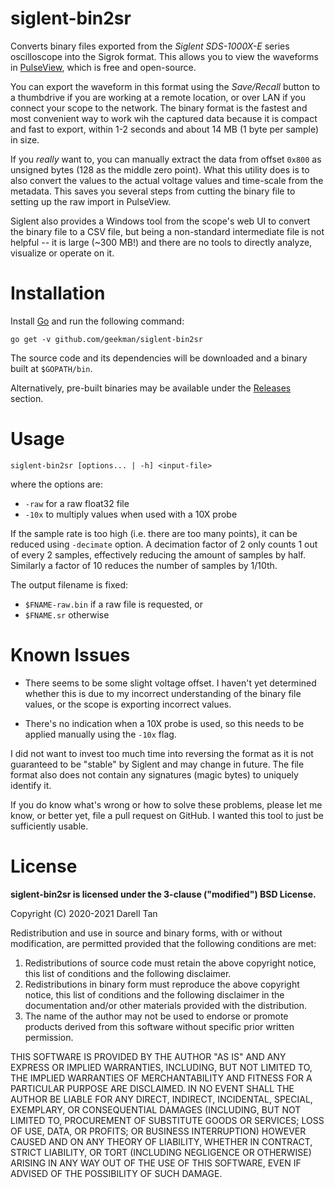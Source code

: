 siglent-bin2sr
================

Converts binary files exported from the *Siglent SDS-1000X-E* series oscilloscope into the Sigrok format.
This allows you to view the waveforms in [PulseView](https://sigrok.org/wiki/PulseView), which is free and open-source.

You can export the waveform in this format using the *Save/Recall* button to a thumbdrive if you are working at a remote location, or over LAN if you connect your scope to the network.
The binary format is the fastest and most convenient way to work wih the captured data because it is compact and fast to export, within 1-2 seconds and about 14 MB (1 byte per sample) in size.

If you _really_ want to, you can manually extract the data from offset `0x800` as unsigned bytes (128 as the middle zero point).
What this utility does is to also convert the values to the actual voltage values and time-scale from the metadata.
This saves you several steps from cutting the binary file to setting up the raw import in PulseView.

Siglent also provides a Windows tool from the scope's web UI to convert the binary file to a CSV file, but being a non-standard intermediate file is not helpful -- it is large (~300 MB!) and there are no tools to directly analyze, visualize or operate on it.

Installation
=============

Install [Go](https://golang.org/) and run the following command:

    go get -v github.com/geekman/siglent-bin2sr

The source code and its dependencies will be downloaded and a binary built at 
`$GOPATH/bin`.

Alternatively, pre-built binaries may be available under the [Releases](https://github.com/geekman/siglent-bin2sr/releases) section.

Usage
======

    siglent-bin2sr [options... | -h] <input-file>

where the options are:

- `-raw` for a raw float32 file
- `-10x` to multiply values when used with a 10X probe

If the sample rate is too high (i.e. there are too many points), it can be reduced using `-decimate` option.
A decimation factor of 2 only counts 1 out of every 2 samples, effectively reducing the amount of samples by half.
Similarly a factor of 10 reduces the number of samples by 1/10th.

The output filename is fixed:

- `$FNAME-raw.bin` if a raw file is requested, or
- `$FNAME.sr` otherwise


Known Issues
=============

- There seems to be some slight voltage offset.
  I haven't yet determined whether this is due to my incorrect understanding of the binary file values, or the scope is exporting incorrect values.

- There's no indication when a 10X probe is used, so this needs to be applied manually using the `-10x` flag.

I did not want to invest too much time into reversing the format as it is not guaranteed to be "stable" by Siglent and may change in future.
The file format also does not contain any signatures (magic bytes) to uniquely identify it.

If you do know what's wrong or how to solve these problems, please let me know, or better yet, file a pull request on GitHub.
I wanted this tool to just be sufficiently usable.


License
========

**siglent-bin2sr is licensed under the 3-clause ("modified") BSD License.**

Copyright (C) 2020-2021 Darell Tan

Redistribution and use in source and binary forms, with or without
modification, are permitted provided that the following conditions
are met:

1. Redistributions of source code must retain the above copyright
   notice, this list of conditions and the following disclaimer.
2. Redistributions in binary form must reproduce the above copyright
   notice, this list of conditions and the following disclaimer in the
   documentation and/or other materials provided with the distribution.
3. The name of the author may not be used to endorse or promote products
   derived from this software without specific prior written permission.

THIS SOFTWARE IS PROVIDED BY THE AUTHOR "AS IS" AND ANY EXPRESS OR
IMPLIED WARRANTIES, INCLUDING, BUT NOT LIMITED TO, THE IMPLIED WARRANTIES
OF MERCHANTABILITY AND FITNESS FOR A PARTICULAR PURPOSE ARE DISCLAIMED.
IN NO EVENT SHALL THE AUTHOR BE LIABLE FOR ANY DIRECT, INDIRECT,
INCIDENTAL, SPECIAL, EXEMPLARY, OR CONSEQUENTIAL DAMAGES (INCLUDING, BUT
NOT LIMITED TO, PROCUREMENT OF SUBSTITUTE GOODS OR SERVICES; LOSS OF USE,
DATA, OR PROFITS; OR BUSINESS INTERRUPTION) HOWEVER CAUSED AND ON ANY
THEORY OF LIABILITY, WHETHER IN CONTRACT, STRICT LIABILITY, OR TORT
(INCLUDING NEGLIGENCE OR OTHERWISE) ARISING IN ANY WAY OUT OF THE USE OF
THIS SOFTWARE, EVEN IF ADVISED OF THE POSSIBILITY OF SUCH DAMAGE.

